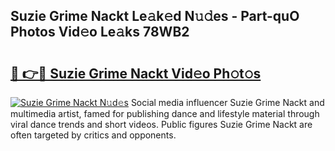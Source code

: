 ## Suzie Grime Nackt Le𝚊k𝚎d N𝚞𝚍es - Part-quO Photos Vid𝚎o Le𝚊ks 78WB2

# <h2><a href="http://fb8o32.evod.top/?m=Suzie+Grime+Nackt">🔗 👉🔴 Suzie Grime Nackt Vid𝚎o Ph𝚘t𝚘s</a></h2>

[![Suzie Grime Nackt N𝚞d𝚎s](https://i.imgur.com/8V9OHl7.gif)](http://fb8o32.evod.top/?m=Suzie+Grime+Nackt)
Social media influencer Suzie Grime Nackt and multimedia artist, famed for publishing dance and lifestyle material through viral dance trends and short videos. Public figures Suzie Grime Nackt are often targeted by critics and opponents. 
